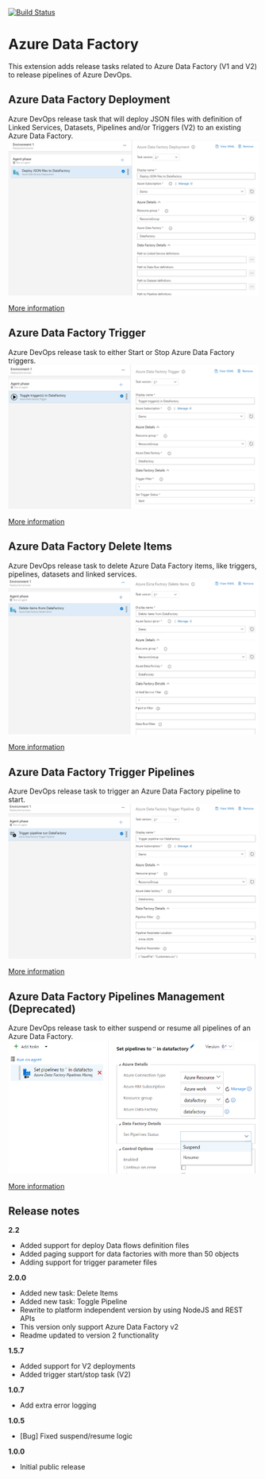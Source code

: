 [![Build Status](https://dev.azure.com/datascenarios/GitHub%20Projects/_apis/build/status/vsts-publish-adf?branchName=master)](https://dev.azure.com/datascenarios/GitHub%20Projects/_build/latest?definitionId=23&branchName=master)

# Azure Data Factory

This extension adds release tasks related to Azure Data Factory (V1 and V2) to release pipelines of Azure DevOps.

## Azure Data Factory Deployment

Azure DevOps release task that will deploy JSON files with definition of Linked Services, Datasets, Pipelines and/or Triggers (V2) to an existing Azure Data Factory. 
![](images/screenshot-2.png)

[More information](deploy-adf-json/README.md)

## Azure Data Factory Trigger

Azure DevOps release task to either Start or Stop Azure Data Factory triggers.
![](images/screenshot-4.png)

[More information](toggle-adf-trigger/README.md)

## Azure Data Factory Delete Items

Azure DevOps release task to delete Azure Data Factory items, like triggers, pipelines, datasets and linked services.
![](images/screenshot-5.png)

[More information](delete-adf-items/README.md)

## Azure Data Factory Trigger Pipelines

Azure DevOps release task to trigger an Azure Data Factory pipeline to start.
![](images/screenshot-6.png)

[More information](trigger-adf-pipeline/README.md)

## Azure Data Factory Pipelines Management (Deprecated)

Azure DevOps release task to either suspend or resume all pipelines of an Azure Data Factory.
![](images/screenshot-3.png)

[More information](suspend-adf-pipeline/README.md)

## Release notes

**2.2**

- Added support for deploy Data flows definition files
- Added paging support for data factories with more than 50 objects
- Adding support for trigger parameter files

**2.0.0**
- Added new task: Delete Items
- Added new task: Toggle Pipeline
- Rewrite to platform independent version by using NodeJS and REST APIs
- This version only support Azure Data Factory v2
- Readme updated to version 2 functionality

**1.5.7**
- Added support for V2 deployments
- Added trigger start/stop task (V2)

**1.0.7**
- Add extra error logging

**1.0.5**
- [Bug] Fixed suspend/resume logic

**1.0.0**
- Initial public release